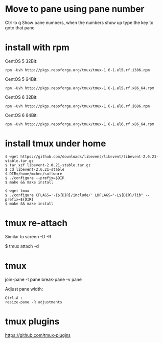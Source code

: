 # Move to pane using pane number
Ctrl-b q 
	Show pane numbers, when the numbers show up type the key to goto that pane

# install with rpm
CentOS 5 32Bit:

	rpm -Uvh http://pkgs.repoforge.org/tmux/tmux-1.6-1.el5.rf.i386.rpm

CentOS 5 64Bit:

	rpm -Uvh http://pkgs.repoforge.org/tmux/tmux-1.6-1.el5.rf.x86_64.rpm

CentOS 6 32Bit:

	rpm -Uvh http://pkgs.repoforge.org/tmux/tmux-1.6-1.el6.rf.i686.rpm

CentOS 6 64Bit:

	rpm -Uvh http://pkgs.repoforge.org/tmux/tmux-1.6-1.el6.rf.x86_64.rpm

# install tmux under home

	$ wget https://github.com/downloads/libevent/libevent/libevent-2.0.21-stable.tar.gz
	$ tar xzf libevent-2.0.21-stable.tar.gz
	$ cd libevent-2.0.21-stable
	$ DIR=/home/mchen/software
	$ ./configure --prefix=$DIR
	$ make && make install

	$ wget tmux
	$ ./configure CFLAGS='-I${DIR}/include/' LDFLAGS="-L${DIR}/lib" --prefix=${DIR}
	$ make && make install

# tmux re-attach
Similar to screen -D -R

  $ tmux attach -d

# tmux
join-pane -t pane
break-pane -v pane

Adjust pane width:

    Ctrl-A :
    resize-pane -R adjustments

# tmux plugins
https://github.com/tmux-plugins

